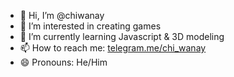 - 👋 Hi, I’m @chiwanay
- 👀 I’m interested in creating games
- 🌱 I’m currently learning Javascript & 3D modeling
- 📫 How to reach me: [telegram.me/chi_wanay](https://telegram.me/chi_wanay)
- 😄 Pronouns: He/Him
